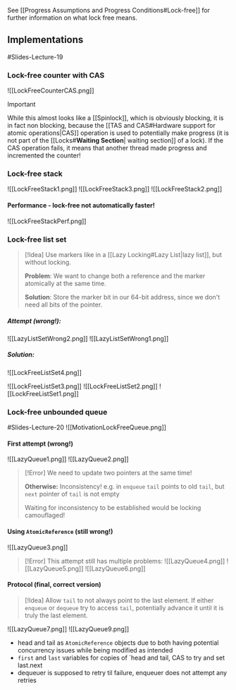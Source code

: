 See [[Progress Assumptions and Progress Conditions#Lock-free]] for further information on what lock free means.

## Implementations
#Slides-Lecture-19 
### Lock-free counter with CAS

![[LockFreeCounterCAS.png]]

> [!Important]
> While this almost looks like a [[Spinlock]], which is obviously blocking, it is in fact non blocking, because the [[TAS and CAS#Hardware support for atomic operations|CAS]] operation is used to potentially make progress (it is not part of the [[Locks#**Waiting Section**| waiting section]] of a lock). If the CAS operation fails, it means that another thread made progress and incremented the counter!

### Lock-free stack
![[LockFreeStack1.png]]
![[LockFreeStack3.png]]
![[LockFreeStack2.png]]
#### Performance - lock-free not automatically faster!
![[LockFreeStackPerf.png]]

### Lock-free list set
> [!Idea]
> Use markers like in a [[Lazy Locking#Lazy List|lazy list]], but without locking.
> 
> **Problem**: We want to change both a reference and the marker atomically at the same time.
> 
> **Solution**: Store the marker bit in our 64-bit address, since we don't need all bits of the pointer.

##### Attempt (**wrong!**):
![[LazyListSetWrong2.png]]
![[LazyListSetWrong1.png]]
##### Solution:
![[LockFreeListSet4.png]]

![[LockFreeListSet3.png]]
![[LockFreeListSet2.png]]
![[LockFreeListSet1.png]]

### Lock-free unbounded queue
#Slides-Lecture-20
![[MotivationLockFreeQueue.png]]
#### First attempt (wrong!)
![[LazyQueue1.png]]
![[LazyQueue2.png]]
> [!Error]
> We need to update two pointers at the same time!
> 
> **Otherwise:** Inconsistency! e.g. in `enqueue` `tail` points to old `tail`, but `next` pointer of `tail` is not empty
> 
> Waiting for inconsistency to be established would be locking camouflaged!

#### Using `AtomicReference` (still wrong!)
![[LazyQueue3.png]]
> [!Error]
> This attempt still has multiple problems:
> ![[LazyQueue4.png]]
> ![[LazyQueue5.png]]
> ![[LazyQueue6.png]]


#### Protocol (final, correct version)
> [!Idea]
> Allow `tail` to not always point to the last element. If either `enqueue` or `dequeue` try to access `tail`, potentially advance it until it is truly the last element.

![[LazyQueue7.png]]
![[LazyQueue9.png]]
- head and tail as `AtomicReference` objects due to both having potential concurrency issues while being modified as intended
- `first` and `last` variables for copies of `head and tail, CAS to try and set last.next
- dequeuer is supposed to retry til failure, enqueuer does not attempt any retries
